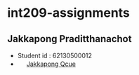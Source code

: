 # int209-assignments
## **Jakkapong Praditthanachot**
- Student id : 62130500012
- <img height="16px" src="https://cdn.svgporn.com/logos/facebook.svg"> [Jakkapong Qcue](https://www.facebook.com/jakkapong.Qcue/)